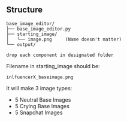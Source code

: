 ## Structure
```
base_image_editor/
├── base_image_editor.py
├── starting_image/
│   └── image.png     (Name doesn't matter)
└── output/

drop each component in designated folder
```
Filename in starting_image should be:
```
inlfuencerX_baseimage.png
```

It will make 3 image types:
  - 5 Neutral Base Images
  - 5 Crying Base Images
  - 5 Snapchat Images
